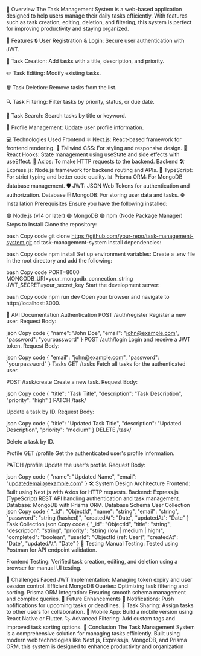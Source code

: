 🌟 Overview
The Task Management System is a web-based application designed to help users manage their daily tasks efficiently. With features such as task creation, editing, deletion, and filtering, this system is perfect for improving productivity and staying organized.

🚀 Features
🔒 User Registration & Login: Secure user authentication with JWT.

📝 Task Creation: Add tasks with a title, description, and priority.

✏️ Task Editing: Modify existing tasks.

🗑️ Task Deletion: Remove tasks from the list.

🔍 Task Filtering: Filter tasks by priority, status, or due date.

🔎 Task Search: Search tasks by title or keyword.

👤 Profile Management: Update user profile information.

💻 Technologies Used
Frontend
⚛️ Next.js: React-based framework for frontend rendering.
🎨 Tailwind CSS: For styling and responsive design.
🔄 React Hooks: State management using useState and side effects with useEffect.
📡 Axios: To make HTTP requests to the backend.
Backend
🛠️ Express.js: Node.js framework for backend routing and APIs.
🔐 TypeScript: For strict typing and better code quality.
📊 Prisma ORM: For MongoDB database management.
🛡️ JWT: JSON Web Tokens for authentication and authorization.
Database
🗄️ MongoDB: For storing user data and tasks.
⚙️ Installation
Prerequisites
Ensure you have the following installed:

🟢 Node.js (v14 or later)
🟢 MongoDB
🟢 npm (Node Package Manager)
Steps to Install
Clone the repository:

bash
Copy code
git clone https://github.com/your-repo/task-management-system.git
cd task-management-system
Install dependencies:

bash
Copy code
npm install
Set up environment variables: Create a .env file in the root directory and add the following:

bash
Copy code
PORT=8000
MONGODB_URI=your_mongodb_connection_string
JWT_SECRET=your_secret_key
Start the development server:

bash
Copy code
npm run dev
Open your browser and navigate to http://localhost:3000.

📄 API Documentation
Authentication
POST /auth/register
Register a new user.
Request Body:

json
Copy code
{
  "name": "John Doe",
  "email": "john@example.com",
  "password": "yourpassword"
}
POST /auth/login
Login and receive a JWT token.
Request Body:

json
Copy code
{
  "email": "john@example.com",
  "password": "yourpassword"
}
Tasks
GET /tasks
Fetch all tasks for the authenticated user.

POST /task/create
Create a new task.
Request Body:

json
Copy code
{
  "title": "Task Title",
  "description": "Task Description",
  "priority": "high"
}
PATCH /task/

Update a task by ID.
Request Body:

json
Copy code
{
  "title": "Updated Task Title",
  "description": "Updated Description",
  "priority": "medium"
}
DELETE /task/

Delete a task by ID.

Profile
GET /profile
Get the authenticated user's profile information.

PATCH /profile
Update the user's profile.
Request Body:

json
Copy code
{
  "name": "Updated Name",
  "email": "updatedemail@example.com"
}
🛠️ System Design
Architecture
Frontend: Built using Next.js with Axios for HTTP requests.
Backend: Express.js (TypeScript) REST API handling authentication and task management.
Database: MongoDB with Prisma ORM.
Database Schema
User Collection
json
Copy code
{
  "_id": "ObjectId",
  "name": "string",
  "email": "string",
  "password": "string (hashed)",
  "createdAt": "Date",
  "updatedAt": "Date"
}
Task Collection
json
Copy code
{
  "_id": "ObjectId",
  "title": "string",
  "description": "string",
  "priority": "string (low | medium | high)",
  "completed": "boolean",
  "userId": "ObjectId (ref: User)",
  "createdAt": "Date",
  "updatedAt": "Date"
}
🔧 Testing
Manual Testing:
Tested using Postman for API endpoint validation.

Frontend Testing:
Verified task creation, editing, and deletion using a browser for manual UI testing.

🧠 Challenges Faced
JWT Implementation: Managing token expiry and user session control.
Efficient MongoDB Queries: Optimizing task filtering and sorting.
Prisma ORM Integration: Ensuring smooth schema management and complex queries.
🔮 Future Enhancements
🔔 Notifications: Push notifications for upcoming tasks or deadlines.
🤝 Task Sharing: Assign tasks to other users for collaboration.
📱 Mobile App: Build a mobile version using React Native or Flutter.
🏷️ Advanced Filtering: Add custom tags and improved task sorting options.
🏁 Conclusion
The Task Management System is a comprehensive solution for managing tasks efficiently. Built using modern web technologies like Next.js, Express.js, MongoDB, and Prisma ORM, this system is designed to enhance productivity and organization
